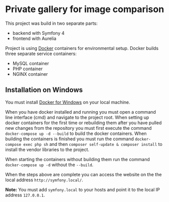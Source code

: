 # Private gallery for image comparison

This project was build in two separate parts:
- backend with Symfony 4
- frontend with Aurelia

Project is using [Docker](https://www.docker.com/ "Docker") containers for environmental setup. Docker builds three separate service containers:
- MySQL container
- PHP container
- NGINX container

## Installation on Windows

You must install [Docker for Windows](https://store.docker.com/editions/community/docker-ce-desktop-windows "Docker for Windows") on your local machine.

When you have docker installed and running you must open a command line interface (cmd) and navigate to the project root. When setting up docker containers for the first time or rebuilding them after you have pulled new changes from the repository you must first execute the command `docker-compose up -d --build` to build the docker containers. When building the containers is finished you must run the command `docker-compose exec php sh` and then `composer self-update & composer install` to install the vendor libraries to the project.

When starting the containers without building them run the command `docker-compose up -d` without the `--build`.

When the steps above are complete you can access the website on the the local address `http://symfony.local/`.

**Note:** You must add `symfony.local` to your hosts and point it to the local IP address `127.0.0.1`.
